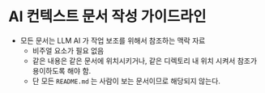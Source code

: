 # AI 컨텍스트 문서 작성 가이드라인

- 모든 문서는 LLM AI 가 작업 보조를 위해서 참조하는 맥락 자료
  - 비주얼 요소가 필요 없음
  - 같은 내용은 같은 문서에 위치시키거나, 같은 디렉토리 내 위치 시켜서 참조가 용이하도록 해야 함.
  - 단 모든 `README.md` 는 사람이 보는 문서이므로 해당되지 않는다.
